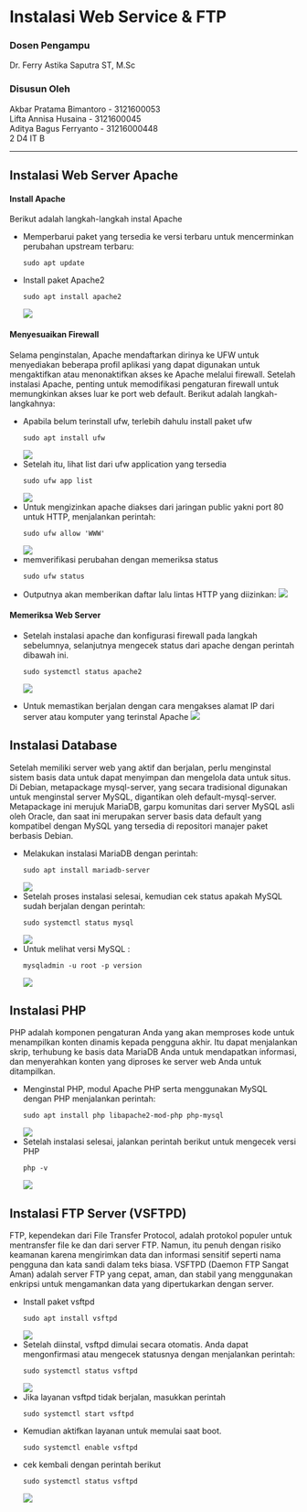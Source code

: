 # Instalasi Web Service & FTP
### Dosen Pengampu
Dr. Ferry Astika Saputra ST, M.Sc
### Disusun Oleh
Akbar Pratama Bimantoro - 3121600053<br>
Lifta Annisa Husaina - 3121600045<br>
Aditya Bagus Ferryanto - 31216000448<br>
2 D4 IT B

---

## Instalasi Web Server Apache
#### Install Apache
Berikut adalah langkah-langkah instal Apache
- Memperbarui paket yang tersedia ke versi terbaru untuk mencerminkan perubahan upstream terbaru:
    ```
    sudo apt update
    ```
- Install paket Apache2
    ```
    sudo apt install apache2
    ```
    <img src="./images/install apache.png">
#### Menyesuaikan Firewall
Selama penginstalan, Apache mendaftarkan dirinya ke UFW untuk menyediakan beberapa profil aplikasi yang dapat digunakan untuk mengaktifkan atau menonaktifkan akses ke Apache melalui firewall. Setelah instalasi Apache, penting untuk memodifikasi pengaturan firewall untuk memungkinkan akses luar ke port web default. Berikut adalah langkah-langkahnya:
- Apabila belum terinstall ufw, terlebih dahulu install paket ufw
    ```
    sudo apt install ufw
    ```
    <img src="./images/install ufw.png">
- Setelah itu, lihat list dari ufw application yang tersedia
    ```
    sudo ufw app list
    ```
    <img src="./images/ufw app list.png">
- Untuk mengizinkan apache diakses dari jaringan public yakni port 80 untuk HTTP, menjalankan perintah:
    ```
    sudo ufw allow 'WWW'
    ```
    <img src="./images/allow www.png">
-  memverifikasi perubahan dengan memeriksa status
    ```
    sudo ufw status
    ```
- Outputnya akan memberikan daftar lalu lintas HTTP yang diizinkan:
    <img src="./images/status ufw.png">
#### Memeriksa Web Server

- Setelah instalasi apache dan konfigurasi firewall pada langkah sebelumnya, selanjutnya mengecek status dari apache dengan perintah dibawah ini.
    ```
    sudo systemctl status apache2
    ```
    
    <img src="./images/status apache.png">

- Untuk memastikan berjalan dengan cara mengakses alamat IP dari server atau komputer yang terinstal Apache
    <img src="./images/periksa apache.png">

## Instalasi Database
Setelah memiliki server web yang aktif dan berjalan, perlu menginstal sistem basis data untuk dapat menyimpan dan mengelola data untuk situs. Di Debian, metapackage mysql-server, yang secara tradisional digunakan untuk menginstal server MySQL, digantikan oleh default-mysql-server. Metapackage ini merujuk MariaDB, garpu komunitas dari server MySQL asli oleh Oracle, dan saat ini merupakan server basis data default yang kompatibel dengan MySQL yang tersedia di repositori manajer paket berbasis Debian.

- Melakukan instalasi MariaDB dengan perintah:
    ```
    sudo apt install mariadb-server
    ```
    <img src="./images/install database.png">
- Setelah proses instalasi selesai, kemudian cek status apakah MySQL sudah berjalan dengan perintah:
    ```
    sudo systemctl status mysql
    ```
    <img src="./images/status database.png">
- Untuk melihat versi MySQL :
    ```
    mysqladmin -u root -p version
    ```
    <img src="./images/versi database.png">

## Instalasi PHP
PHP adalah komponen pengaturan Anda yang akan memproses kode untuk menampilkan konten dinamis kepada pengguna akhir. Itu dapat menjalankan skrip, terhubung ke basis data MariaDB Anda untuk mendapatkan informasi, dan menyerahkan konten yang diproses ke server web Anda untuk ditampilkan.
- Menginstal PHP, modul Apache PHP serta menggunakan MySQL dengan PHP menjalankan perintah:
    ```
    sudo apt install php libapache2-mod-php php-mysql
    ```
    <img src="./images/install php.png">
- Setelah instalasi selesai, jalankan perintah berikut untuk mengecek versi PHP
    ```
    php -v
    ```
    <img src="./images/cek versi php.png">

## Instalasi FTP Server (VSFTPD)
FTP, kependekan dari File Transfer Protocol, adalah protokol populer untuk mentransfer file ke dan dari server FTP. Namun, itu penuh dengan risiko keamanan karena mengirimkan data dan informasi sensitif seperti nama pengguna dan kata sandi dalam teks biasa. VSFTPD (Daemon FTP Sangat Aman) adalah server FTP yang cepat, aman, dan stabil yang menggunakan enkripsi untuk mengamankan data yang dipertukarkan dengan server.
- Install paket vsftpd
    ```
    sudo apt install vsftpd
    ```
    <img src="./images/install vsftpd.png">
 -  Setelah diinstal, vsftpd dimulai secara otomatis. Anda dapat mengonfirmasi atau mengecek statusnya dengan menjalankan perintah:
    ```
    sudo systemctl status vsftpd
    ```
    <img src="./images/status vsftpd.png">
- Jika layanan vsftpd tidak berjalan, masukkan perintah
    ```
    sudo systemctl start vsftpd
    ```
- Kemudian aktifkan layanan untuk memulai saat boot.
    ```
    sudo systemctl enable vsftpd
    ```
- cek kembali dengan perintah berikut 
     ```
    sudo systemctl status vsftpd
    ```
    <img src="./images/status vsftpd.png">
